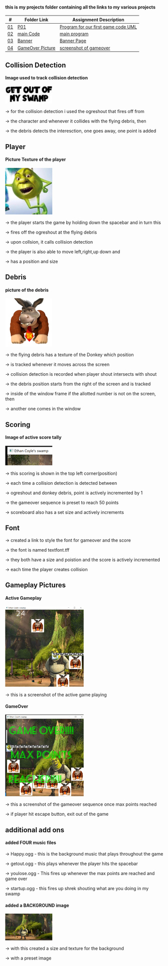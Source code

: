#### this is my projects folder containing all the links to my various projects

|   #    | Folder Link       | Assignment Description                          |
|------- |-------------------|-------------------------------------------------|
| [01](.P01) |  [P01](./P01) | [ Program for our first game code UML](./P01)   |
| [02](.main.cpp) |  [main Code](./main.cpp) | [ main program](./main.cpp)   |
| [03](.Banner) |  [Banner](./Banner) | [ Banner Page](./Banner)   |
| [04](.GameOverPicture.png) |  [GameOver Picture](./GameOverPicture.png) | [ screenshot of gameover](./P01)   |



## Collision Detection

#### Image used to track collision detection


<img src="ogreshout.png" width="150">


-> for the collision detection i used the ogreshout that fires off from

-> the character and whenever it collides with the flying debris, then

-> the debris detects the interesction, one goes away, one point is added



## Player

#### Picture Texture of the player


<img src="shrek.png" width="150">


-> the player starts the game by holding down the spacebar and in turn this 

-> fires off the ogreshout at the flying debris

-> upon collsion, it calls collision detection

-> the player is also able to move left,right,up down and

-> has a position and size


## Debris

#### picture of the debris


<img src="evildonkey.png" width="150">


-> the flying debris has a texture of the Donkey which position

-> is tracked whenever it moves across the screen

-> collision detection is recorded when player shout intersects with shout

-> the debris position starts from the right of the screen and is tracked

-> inside of the window frame if the allotted number is not on the screen, then 

-> another one comes in the window

## Scoring

#### Image of active score tally


<img src="Scoring.png" width="150">


-> this scoring is shown in the top left corner(position)

-> each time a collision detection is detected between

-> ogreshout and donkey debris, point is actively incremented by 1

-> the gameover sequence is preset to reach 50 points

-> scoreboard also has a set size and actively increments

## Font

-> created a link to style the font for gameover and the score

-> the font is named textfont.tff

-> they both have a size and poistion and the score is actively incremented 

-> each time the player creates collision


## Gameplay Pictures

#### Active Gameplay

<img src="ActiveGameplay.png" width="250">

-> this is a screenshot of the active game playing 


#### GameOver

<img src="GameOverPicture.png" width="250">

-> this a screenshot of the gameover sequence once max points reached

-> if player hit escape button, exit out of the game


## additional add ons

#### added FOUR music files

-> Happy.ogg  - this is the background music that plays throughout the game

-> getout.ogg - this plays whenever the player hits the spacebar

-> youlose.ogg - This fires up whenever the max points are reached and game over

-> startup.ogg - this fires up shrek shouting what are you doing in my swamp 

#### added a BACKGROUND image

<img src="BackgroundPicture.png" width="150">

-> with this created a size and texture for the background 

-> with a preset image











